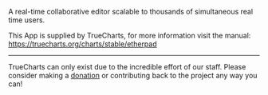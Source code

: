 A real-time collaborative editor scalable to thousands of simultaneous real time users.

This App is supplied by TrueCharts, for more information visit the manual: https://truecharts.org/charts/stable/etherpad

---

TrueCharts can only exist due to the incredible effort of our staff.
Please consider making a [donation](https://truecharts.org/docs/about/sponsor) or contributing back to the project any way you can!
